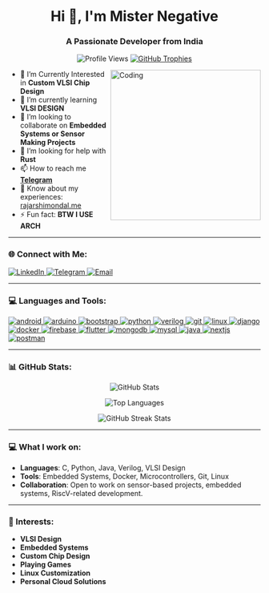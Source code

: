 <h1 align="center">Hi 👋, I'm Mister Negative</h1>
<h3 align="center">A Passionate Developer from India</h3>

<!-- Anime-themed Profile View Counter and Trophy -->
<p align="center">
  <img src="https://komarev.com/ghpvc/?username=misternegative21&label=Profile%20views&color=brightgreen&style=flat-square" alt="Profile Views" />
  <a href="https://github.com/ryo-ma/github-profile-trophy">
    <img src="https://github-profile-trophy.vercel.app/?username=misternegative21&theme=darkhub&no-frame=true&margin-w=15" alt="GitHub Trophies" />
  </a>
</p>

<!-- Anime-Themed Coding GIF -->
<img align="right" alt="Coding" width="300" src="https://raw.githubusercontent.com/MISTERNEGATIVE21/MISTERNEGATIVE21/refs/heads/master/tenor.gif">

- 🔭 I’m Currently Interested in **Custom VLSI Chip Design**
- 🌱 I’m currently learning **VLSI DESIGN**
- 👯 I’m looking to collaborate on **Embedded Systems or Sensor Making Projects**
- 🤝 I’m looking for help with **Rust**
- 📫 How to reach me **[Telegram](https://t.me/BURNINGFIREBLAZE)**
- 📄 Know about my experiences: [rajarshimondal.me](http://rajarshimondal.pages.dev)
- ⚡ Fun fact: **BTW I USE ARCH**

---

<h3 align="left">🌐 Connect with Me:</h3>
<p align="left">
  <a href="https://www.linkedin.com/in/rajarshi-mondal-5b70a9228/" target="blank">
    <img src="https://img.shields.io/badge/LinkedIn-0077B5?style=for-the-badge&logo=linkedin&logoColor=white" alt="LinkedIn" />
  </a>
  <a href="https://t.me/BURNINGFIREBLAZE" target="blank">
    <img src="https://img.shields.io/badge/Telegram-2CA5E0?style=for-the-badge&logo=telegram&logoColor=white" alt="Telegram" />
  </a>
  <a href="mailto:youremail@gmail.com">
    <img src="https://img.shields.io/badge/Email-D14836?style=for-the-badge&logo=gmail&logoColor=white" alt="Email" />
  </a>
</p>

---

<h3 align="left">💻 Languages and Tools:</h3>
<p align="left">
  <a href="https://developer.android.com" target="_blank" rel="noreferrer">
    <img src="https://img.shields.io/badge/Android-3DDC84?style=for-the-badge&logo=android&logoColor=white" alt="android" />
  </a>
  <a href="https://www.arduino.cc/" target="_blank" rel="noreferrer">
    <img src="https://img.shields.io/badge/Arduino-00979D?style=for-the-badge&logo=arduino&logoColor=white" alt="arduino" />
  </a>
  <a href="https://getbootstrap.com" target="_blank" rel="noreferrer">
    <img src="https://img.shields.io/badge/Bootstrap-563D7C?style=for-the-badge&logo=bootstrap&logoColor=white" alt="bootstrap" />
  </a>
  <a href="https://www.python.org/" target="_blank" rel="noreferrer">
    <img src="https://img.shields.io/badge/Python-3776AB?style=for-the-badge&logo=python&logoColor=white" alt="python" />
  </a>
  <a href="https://www.verilog.com/" target="_blank" rel="noreferrer">
    <img src="https://img.shields.io/badge/Verilog-00979D?style=for-the-badge&logo=verilog&logoColor=white" alt="verilog" />
  </a>
  <a href="https://git-scm.com/" target="_blank" rel="noreferrer">
    <img src="https://img.shields.io/badge/Git-F05032?style=for-the-badge&logo=git&logoColor=white" alt="git" />
  </a>
  <a href="https://www.linux.org/" target="_blank" rel="noreferrer">
    <img src="https://img.shields.io/badge/Linux-FCC624?style=for-the-badge&logo=linux&logoColor=black" alt="linux" />
  </a>
  <a href="https://www.djangoproject.com/" target="_blank" rel="noreferrer">
    <img src="https://img.shields.io/badge/Django-092E20?style=for-the-badge&logo=django&logoColor=white" alt="django" />
  </a>
  <a href="https://docker.com/" target="_blank" rel="noreferrer">
    <img src="https://img.shields.io/badge/Docker-2496ED?style=for-the-badge&logo=docker&logoColor=white" alt="docker" />
  </a>
  <a href="https://firebase.google.com/" target="_blank" rel="noreferrer">
    <img src="https://img.shields.io/badge/Firebase-FFCA28?style=for-the-badge&logo=firebase&logoColor=black" alt="firebase" />
  </a>
  <a href="https://flutter.dev/" target="_blank" rel="noreferrer">
    <img src="https://img.shields.io/badge/Flutter-02569B?style=for-the-badge&logo=flutter&logoColor=white" alt="flutter" />
  </a>
  <a href="https://www.mongodb.com/" target="_blank" rel="noreferrer">
    <img src="https://img.shields.io/badge/MongoDB-47A248?style=for-the-badge&logo=mongodb&logoColor=white" alt="mongodb" />
  </a>
  <a href="https://www.mysql.com/" target="_blank" rel="noreferrer">
    <img src="https://img.shields.io/badge/MySQL-4479A1?style=for-the-badge&logo=mysql&logoColor=white" alt="mysql" />
  </a>
  <a href="https://www.java.com/" target="_blank" rel="noreferrer">
    <img src="https://img.shields.io/badge/Java-007396?style=for-the-badge&logo=java&logoColor=white" alt="java" />
  </a>
  <a href="https://nextjs.org/" target="_blank" rel="noreferrer">
    <img src="https://img.shields.io/badge/Next.js-000000?style=for-the-badge&logo=nextdotjs&logoColor=white" alt="nextjs" />
  </a>
  <a href="https://postman.com/" target="_blank" rel="noreferrer">
    <img src="https://img.shields.io/badge/Postman-FF6C37?style=for-the-badge&logo=postman&logoColor=white" alt="postman" />
  </a>
</p>

---

### 📊 GitHub Stats:
<p align="center">
  <img src="https://github-readme-stats.vercel.app/api?username=misternegative21&show_icons=true&theme=chartreuse-dark&hide_border=true" alt="GitHub Stats" />
</p>

<p align="center">
  <img src="https://github-readme-stats.vercel.app/api/top-langs/?username=misternegative21&layout=compact&theme=chartreuse-dark&hide_border=true" alt="Top Languages" />
</p>

<p align="center">
  <img src="https://github-readme-streak-stats.herokuapp.com/?user=misternegative21&theme=chartreuse-dark&hide_border=true" alt="GitHub Streak Stats" />
</p>

---

### 💻 What I work on:

- **Languages**: C, Python, Java, Verilog, VLSI Design
- **Tools**: Embedded Systems, Docker, Microcontrollers, Git, Linux
- **Collaboration**: Open to work on sensor-based projects, embedded systems, RiscV-related development.

---

### 🎯 Interests:

- **VLSI Design**
- **Embedded Systems**
- **Custom Chip Design**
- **Playing Games**
- **Linux Customization**
- **Personal Cloud Solutions**
